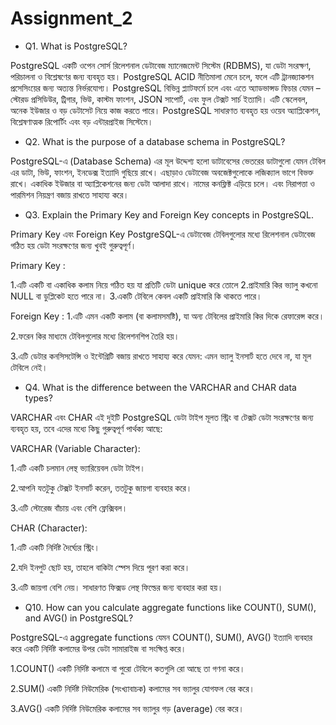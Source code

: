 # Assignment_2


* Q1. What is PostgreSQL?

PostgreSQL একটি ওপেন সোর্স রিলেশনাল ডেটাবেজ ম্যানেজমেন্ট সিস্টেম (RDBMS), যা ডেটা সংরক্ষণ, পরিচালনা ও বিশ্লেষণের জন্য ব্যবহৃত হয়। PostgreSQL ACID নীতিমালা মেনে চলে, ফলে এটি ট্রানজ্যাকশন প্রসেসিংয়ের জন্য অত্যন্ত নির্ভরযোগ্য। PostgreSQL বিভিন্ন প্ল্যাটফর্মে চলে এবং এতে অ্যাডভান্সড ফিচার যেমন – স্টোরড প্রসিডিউর, ট্রিগার, ভিউ, কাস্টম ফাংশন, JSON সাপোর্ট, এবং ফুল টেক্সট সার্চ ইত্যাদি। এটি স্কেলেবল, অনেক ইউজার ও বড় ডেটাসেট নিয়ে কাজ করতে পারে। PostgreSQL সাধারণত ব্যবহৃত হয় ওয়েব অ্যাপ্লিকেশন, বিশ্লেষণাত্মক রিপোর্টিং এবং বড় এন্টারপ্রাইজ সিস্টেমে।


* Q2. What is the purpose of a database schema in PostgreSQL?

PostgreSQL-এ (Database Schema) এর মূল উদ্দেশ্য হলো ডাটাবেসের ভেতরের ডাটাগুলো যেমন  টেবিল এর ডাটা, ভিউ, ফাংশন, ইনডেক্স ইত্যাদি গুছিয়ে রাখে। এছাড়াও ডেটাবেজ অবজেক্টগুলোকে লজিক্যাল ভাগে বিভক্ত রাখে। একাধিক ইউজার বা অ্যাপ্লিকেশনের জন্য ডেটা আলাদা রাখে। নামের কনফ্লিক্ট এড়িয়ে চলে। এবং নিরাপত্তা ও পারমিশন নিয়ন্ত্রণ বজায় রাখতে সাহায্য করে।


* Q3. Explain the Primary Key and Foreign Key concepts in PostgreSQL.

Primary Key এবং Foreign Key PostgreSQL-এ ডেটাবেজ টেবিলগুলোর মধ্যে রিলেশনাল ডেটাবেজ গঠিত হয় ডেটা সংরক্ষণের জন্য খুবই গুরুত্বপূর্ণ।

Primary Key :

1.এটি একটি বা একাধিক কলাম নিয়ে গঠিত হয় যা প্রতিটি ডেটা unique করে তোলে 
2.প্রাইমারি কির ভ্যালু কখনো NULL বা ডুপ্লিকেট হতে পারে না।
3.একটি টেবিলে কেবল একটি প্রাইমারি কি থাকতে পারে।

Foreign Key :
1.এটি এমন একটি কলাম (বা কলামসমষ্টি), যা অন্য টেবিলের প্রাইমারি কির দিকে রেফারেন্স করে।

2.ফরেন কির মাধ্যমে টেবিলগুলোর মধ্যে রিলেশনশিপ তৈরি হয়।

3.এটি ডেটার কনসিসটেন্সি ও ইন্টেগ্রিটি বজায় রাখতে সাহায্য করে যেমন: এমন ভ্যালু ইনসার্ট হতে দেবে না, যা মূল টেবিলে নেই।



* Q4. What is the difference between the VARCHAR and CHAR data types?

VARCHAR এবং CHAR এই দুইটি PostgreSQL ডেটা টাইপ মূলত স্ট্রিং বা টেক্সট ডেটা সংরক্ষণের জন্য ব্যবহৃত হয়, তবে এদের মধ্যে কিছু গুরুত্বপূর্ণ পার্থক্য আছে:

VARCHAR (Variable Character):

1.এটি একটি চলমান লেন্থ ভ্যারিয়েবল ডেটা টাইপ।

2.আপনি যতটুকু টেক্সট ইনসার্ট করেন, ততটুকু জায়গা ব্যবহার করে।

3.এটি স্টোরেজ বাঁচায় এবং বেশি ফ্লেক্সিবল।

CHAR (Character):

1.এটি একটি নির্দিষ্ট দৈর্ঘ্যের স্ট্রিং।

2.যদি ইনপুট ছোট হয়, তাহলে বাকিটা স্পেস দিয়ে পূরণ করা করে।

3.এটি জায়গা বেশি নেয়। সাধারণত ফিক্সড লেন্থ ফিল্ডের জন্য ব্যবহার করা হয়।



* Q10. How can you calculate aggregate functions like COUNT(), SUM(), and AVG() in PostgreSQL?

PostgreSQL-এ aggregate functions যেমন COUNT(), SUM(), AVG() ইত্যাদি ব্যবহার করে একটি নির্দিষ্ট কলামের উপর ডেটা সামারাইজ বা সংক্ষিপ্ত করে।

1.COUNT() একটি নির্দিষ্ট কলামে বা পুরো টেবিলে কতগুলি রো আছে তা গণনা করে।

2.SUM() একটি নির্দিষ্ট নিউমেরিক (সংখ্যাবাচক) কলামের সব ভ্যালুর যোগফল বের করে।

3.AVG() একটি নির্দিষ্ট নিউমেরিক কলামের সব ভ্যালুর গড় (average) বের করে।





